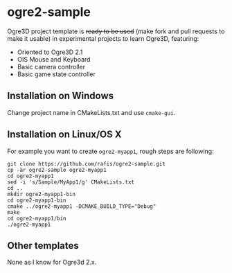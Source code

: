 ogre2-sample
============

Ogre3D project template is ~~ready to be used~~ (make fork and pull requests to make it usable)
in experimental projects to learn Ogre3D, featuring:

* Oriented to Ogre3D 2.1
* OIS Mouse and Keyboard
* Basic camera controller
* Basic game state controller

Installation on Windows
-----------------------

Change project name in CMakeLists.txt and use `cmake-gui`.

Installation on Linux/OS X
--------------------------

For example you want to create `ogre2-myapp1`, rough steps are following:

    git clone https://github.com/rafis/ogre2-sample.git
    cp -ar ogre2-sample ogre2-myapp1
    cd ogre2-myapp1
    sed -i 's/Sample/MyApp1/g' CMakeLists.txt
    cd ..
    mkdir ogre2-myapp1-bin
    cd ogre2-myapp1-bin
    cmake ../ogre2-myapp1 -DCMAKE_BUILD_TYPE="Debug"
    make
    cd ogre2-myapp1/bin
    ./ogre2-myapp1

Other templates
---------------

None as I know for Ogre3d 2.x.
